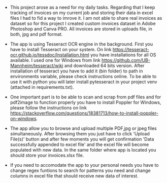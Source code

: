 * This project arose as a need for my daily tasks. Regarding that I keep tracking of invoices on my current job and storing their data in excel files I had to fid a way to imrove it. I am not able to share real invoices as dataset so for this project I created custom invoices dataset in Adobe Photoshop and Canva PRO. All invoices are stored in uploads file, in both, jpg and pdf format.

* The app is using Tesseract OCR engine in the background. First you have to install Tesseract on your system. On link https://tesseract-ocr.github.io/tessdoc/Installation.html  you have installations for all OS available. I used one for Windows from link https://github.com/UB-Mannheim/tesseract/wiki and downloaded 64 bits version. After installation of tesseract you have to add it (bin folder) to path in environments variable, please check instructions online. To be able to use it with python you will later install pytesseract in your project venv (attached in requirements.txt).

* One important part is to be able to scan and scrap from pdf files and for pdf2image to function properly you have to install Poppler for Windows, please follow the instructions on link https://stackoverflow.com/questions/18381713/how-to-install-poppler-on-windows. 

* The app allow you to browse and upload multiple PDF,jpg or jpeg files simultaneously. After browsing them you just have to click 'Upload File(s)' button and after few moments you will get confirmation 'Data successfully appended to excel file' and the excel file will become populated with new data. In the same folder where app is located you should store your invoices.xlsx file. 

* If you need to accomodate the app to your personal needs you have to change regex funtions to search for patterns you need and change columns in excel file that should receive new data of interest. 